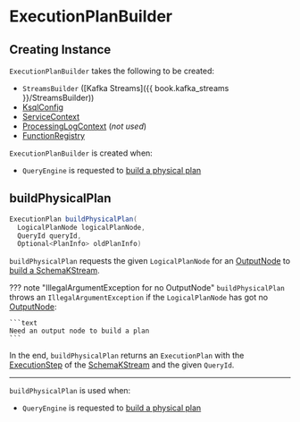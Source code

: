 # ExecutionPlanBuilder

## Creating Instance

`ExecutionPlanBuilder` takes the following to be created:

* <span id="builder"> `StreamsBuilder` ([Kafka Streams]({{ book.kafka_streams }}/StreamsBuilder))
* <span id="ksqlConfig"> [KsqlConfig](KsqlConfig.md)
* <span id="serviceContext"> [ServiceContext](ServiceContext.md)
* <span id="processingLogContext"> [ProcessingLogContext](monitoring/ProcessingLogContext.md) (_not used_)
* <span id="functionRegistry"> [FunctionRegistry](FunctionRegistry.md)

`ExecutionPlanBuilder` is created when:

* `QueryEngine` is requested to [build a physical plan](QueryEngine.md#buildPhysicalPlan)

## <span id="buildPhysicalPlan"> buildPhysicalPlan

```java
ExecutionPlan buildPhysicalPlan(
  LogicalPlanNode logicalPlanNode,
  QueryId queryId,
  Optional<PlanInfo> oldPlanInfo)
```

`buildPhysicalPlan` requests the given `LogicalPlanNode` for an [OutputNode](planner/OutputNode.md) to [build a SchemaKStream](planner/PlanNode.md#buildStream).

??? note "IllegalArgumentException for no OutputNode"
    `buildPhysicalPlan` throws an `IllegalArgumentException` if the `LogicalPlanNode` has got no [OutputNode](planner/OutputNode.md):

    ```text
    Need an output node to build a plan
    ```

In the end, `buildPhysicalPlan` returns an `ExecutionPlan` with the [ExecutionStep](#getSourceStep) of the [SchemaKStream](SchemaKStream.md) and the given `QueryId`.

---

`buildPhysicalPlan` is used when:

* `QueryEngine` is requested to [build a physical plan](QueryEngine.md#buildPhysicalPlan)
